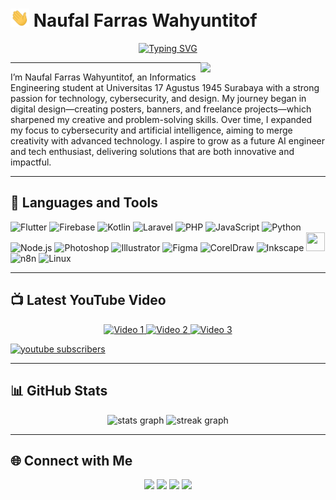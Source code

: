 <!-- Typing Text -->
<h1><img src="https://raw.githubusercontent.com/ABSphreak/ABSphreak/master/gifs/Hi.gif" width="30px"> Naufal Farras Wahyuntitof</h1>

<p align="center">
  <a href="https://github.com/naufalfarrasw">
    <img src="https://readme-typing-svg.demolab.com?font=Fira+Code&pause=1000&color=FF5E00&center=true&vCenter=true&width=600&lines=Hi%2C+I'am+AI+Prompter+%7C+AI+Automation+(n8n);App+Developer+(Flutter%2C+Kotlin%2C+Laravel);Graphic+Designer+%7C+UI%2FUX+Learner;Cybersecurity+Enthusiast" alt="Typing SVG" />
  </a>
</p>

<img align='right' src='https://user-images.githubusercontent.com/5713670/87202985-820dcb80-c2b6-11ea-9f56-7ec461c497c3.gif' width='200"'>

---

I’m Naufal Farras Wahyuntitof, an Informatics Engineering student at Universitas 17 Agustus 1945 Surabaya with a strong passion for technology, cybersecurity, and design. My journey began in digital design—creating posters, banners, and freelance projects—which sharpened my creative and problem-solving skills. Over time, I expanded my focus to cybersecurity and artificial intelligence, aiming to merge creativity with advanced technology. I aspire to grow as a future AI engineer and tech enthusiast, delivering solutions that are both innovative and impactful.  

---

## 🧰 Languages and Tools
 
<p align="left">
  <img src="https://cdn.jsdelivr.net/gh/devicons/devicon/icons/flutter/flutter-original.svg" width="30" height="30" alt="Flutter"/>
  <img src="https://cdn.jsdelivr.net/gh/devicons/devicon/icons/firebase/firebase-plain.svg" width="30" height="30" alt="Firebase"/>
  <img src="https://cdn.jsdelivr.net/gh/devicons/devicon/icons/kotlin/kotlin-original.svg" width="30" height="30" alt="Kotlin"/>
  <img src="https://cdn.jsdelivr.net/gh/devicons/devicon/icons/laravel/laravel-original.svg" width="30" height="30" alt="Laravel"/>
  <img src="https://cdn.jsdelivr.net/gh/devicons/devicon/icons/php/php-original.svg" width="30" height="30" alt="PHP"/>
  <img src="https://cdn.jsdelivr.net/gh/devicons/devicon/icons/javascript/javascript-original.svg" width="30" height="30" alt="JavaScript"/>
  <img src="https://cdn.jsdelivr.net/gh/devicons/devicon/icons/python/python-original.svg" width="30" height="30" alt="Python"/>
  <img src="https://cdn.jsdelivr.net/gh/devicons/devicon/icons/nodejs/nodejs-original.svg" width="30" height="30" alt="Node.js"/>
  <img src="https://cdn.jsdelivr.net/gh/devicons/devicon/icons/photoshop/photoshop-plain.svg" width="30" height="30" alt="Photoshop"/>
  <img src="https://cdn.jsdelivr.net/gh/devicons/devicon/icons/illustrator/illustrator-plain.svg" width="30" height="30" alt="Illustrator"/>
  <img src="https://cdn.jsdelivr.net/gh/devicons/devicon/icons/figma/figma-original.svg" width="30" height="30" alt="Figma"/>
  <img src="https://raw.githubusercontent.com/simple-icons/simple-icons/develop/icons/coreldraw.svg" width="30" height="30" alt="CorelDraw"/>
  <img src="https://upload.wikimedia.org/wikipedia/commons/0/0d/Inkscape_Logo.svg" width="30" height="30" alt="Inkscape"/>
  <img src="https://cdn.jsdelivr.net/gh/devicons/devicon/icons/github/github-original.svg" width="30" height="30"/>
  <img src="https://cdn.simpleicons.org/n8n/E4465C" alt="n8n" width="30" height="30"/>
  <img src="https://cdn.simpleicons.org/linux/FCC624" alt="Linux" width="30" height="30"/>

</p>

---

## 📺 Latest YouTube Video
<p align="center">
<a href="https://www.youtube.com/watch?v=r72dAJoDZes">
  <img src="https://ytcards.demolab.com/?id=r72dAJoDZes&title=IoT+Penyiram+Tanaman+[Manual+dan+Automatis]+Tugas+Kelompok&lang=id&timestamp=1672502400&background_color=2e3440&title_color=ffffff&stats_color=ffffff&width=250&duration=101" alt="Video 1"/>
</a>
<a href="https://www.youtube.com/watch?v=GRKmeZzhNak">
  <img src="https://ytcards.demolab.com/?id=GRKmeZzhNak&title=ETS+|+Pengembangan+Aplikasi+Bergerak+(Nota+Pembelian)&lang=id&timestamp=1672602400&background_color=2e3440&title_color=ffffff&stats_color=ffffff&width=250&duration=5644" alt="Video 2"/>
</a>
<a href="https://www.youtube.com/watch?v=qEKlDexBj_0">
  <img src="https://ytcards.demolab.com/?id=qEKlDexBj_0&title=Pengembangan+Aplikasi+Bergerak+||+EAS&lang=id&timestamp=1672702400&background_color=2e3440&title_color=ffffff&stats_color=ffffff&width=250&duration=8173" alt="Video 3"/>
</a>
</p>

<p href="https://www.youtube.com/@titoppppp?sub_confirmation=1">
    <a href="https://www.youtube.com/@titoppppp?sub_confirmation=1">
         <img alt="youtube subscribers" title="Subscribe to my YouTube channel" src="https://custom-icon-badges.demolab.com/youtube/channel/subscribers/UCrPz4O8SdUTEDZF7NC-_2lQ?color=%23E05D44&label=SUBSCRIBE&logo=video&logoColor=white&style=for-the-badge&labelColor=CE4630"/></a> 
</p>

---

## 📊 GitHub Stats

<p align="center">
  <img src="https://github-readme-stats.vercel.app/api?username=Farrszzz&show_icons=true&theme=tokyonight" alt="stats graph" height="150"/>
  <img src="https://github-readme-streak-stats.herokuapp.com/?user=Farrszzz&theme=tokyonight" alt="streak graph" height="150"/>
</p>

---

## 🌐 Connect with Me

<p align="center">
  <a href="https://www.linkedin.com/in/naufalfarrasw"><img src="https://img.shields.io/badge/LinkedIn-0A66C2?style=for-the-badge&logo=linkedin&logoColor=white"/></a>
  <a href="https://instagram.com/naufalfarraswt"><img src="https://img.shields.io/badge/Instagram-FF5E00?style=for-the-badge&logo=instagram&logoColor=white"/></a>
  <a href="mailto:the.naufalfarras03@gmail.com"><img src="https://img.shields.io/badge/Gmail-D14836?style=for-the-badge&logo=gmail&logoColor=white"/></a>
  <a href="https://www.youtube.com/@titoppppp"><img src="https://img.shields.io/badge/YouTube-FF0000?style=for-the-badge&logo=youtube&logoColor=white"/></a>
</p>
